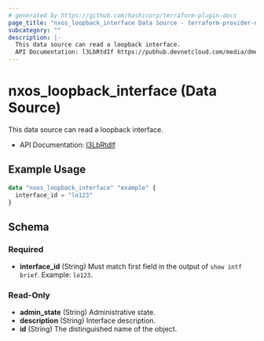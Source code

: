 ```yaml
---
# generated by https://github.com/hashicorp/terraform-plugin-docs
page_title: "nxos_loopback_interface Data Source - terraform-provider-nxos"
subcategory: ""
description: |-
  This data source can read a loopback interface.
  API Documentation: l3LbRtdIf https://pubhub.devnetcloud.com/media/dme-docs-10-2-2/docs/Layer%203/l3:LbRtdIf/
---
```


# nxos_loopback_interface (Data Source)

This data source can read a loopback interface.

- API Documentation: [l3LbRtdIf](https://pubhub.devnetcloud.com/media/dme-docs-10-2-2/docs/Layer%203/l3:LbRtdIf/)

## Example Usage

```terraform
data "nxos_loopback_interface" "example" {
  interface_id = "lo123"
}
```

<!-- schema generated by tfplugindocs -->
## Schema

### Required

- **interface_id** (String) Must match first field in the output of `show intf brief`. Example: `lo123`.

### Read-Only

- **admin_state** (String) Administrative state.
- **description** (String) Interface description.
- **id** (String) The distinguished name of the object.


